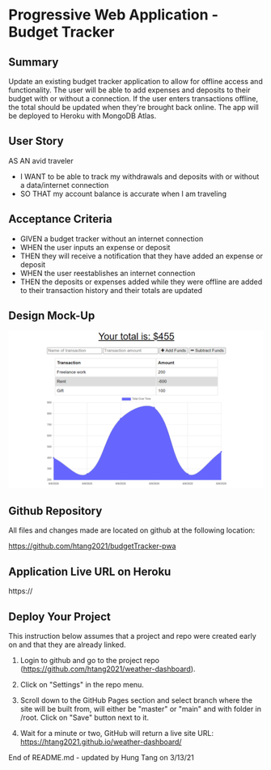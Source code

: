 # Progressive Web Application - Budget Tracker

## Summary
Update an existing budget tracker application to allow for offline access and functionality. The user will be able to add expenses and deposits to their budget with or without a connection. If the user enters transactions offline, the total should be updated when they're brought back online.  The app will be deployed to Heroku with MongoDB Atlas.

## User Story
AS AN avid traveler  
- I WANT to be able to track my withdrawals and deposits with or without a data/internet connection  
- SO THAT my account balance is accurate when I am traveling   

## Acceptance Criteria
- GIVEN a budget tracker without an internet connection  
- WHEN the user inputs an expense or deposit  
- THEN they will receive a notification that they have added an expense or deposit  
- WHEN the user reestablishes an internet connection  
- THEN the deposits or expenses added while they were offline are added to their transaction history and their totals are updated  

## Design Mock-Up

![](assets/images/19-pwa-homework-demo-01.png)

## Github Repository
All files and changes made are located on github at the following location:

https://github.com/htang2021/budgetTracker-pwa

## Application Live URL on Heroku
https://

## Deploy Your Project
This instruction below assumes that a project and repo were created early on and that they are already linked.
1. Login to github and go to the project repo (https://github.com/htang2021/weather-dashboard).

2. Click on "Settings" in the repo menu.

3. Scroll down to the GitHub Pages section and select branch where the site will be built from, will either be "master" or "main" and with folder in /root.  Click on "Save" button next to it.

4. Wait for a minute or two, GitHub will return a live site URL:
https://htang2021.github.io/weather-dashboard/

End of README.md - updated by Hung Tang on 3/13/21
